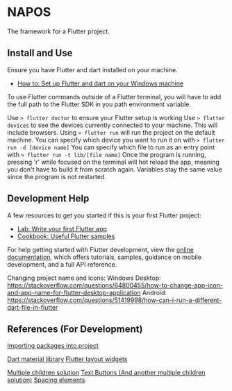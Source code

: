 # NAPOS

The framework for a Flutter project.

## Install and Use

Ensure you have Flutter and dart installed on your machine. 
- [How to: Set up Flutter and dart on your Windows machine](https://docs.flutter.dev/get-started/install/windows)

To use Flutter commands outside of a Flutter terminal, you will have to add the full path to the Flutter SDK in you path environment variable.

Use `> flutter doctor` to ensure your Flutter setup is working
Use `> flutter devices` to see the devices currently connected to your machine. This will include browsers.
Using `> flutter run` will run the project on the default machine.
You can specify which device you want to run it on with `> flutter run -d [device name]`
You can specify which file to run as an entry point with `> flutter run -t lib/[file name]`
Once the program is running, pressing 'r' while focused on the terminal will hot reload the app, meaning you don't have to build it from scratch again. Variables stay the same value since the program is not restarted.

## Development Help

A few resources to get you started if this is your first Flutter project:

- [Lab: Write your first Flutter app](https://docs.flutter.dev/get-started/codelab)
- [Cookbook: Useful Flutter samples](https://docs.flutter.dev/cookbook)

For help getting started with Flutter development, view the
[online documentation](https://docs.flutter.dev/), which offers tutorials,
samples, guidance on mobile development, and a full API reference.

Changing project name and icons:
Windows Desktop: https://stackoverflow.com/questions/64800455/how-to-change-app-icon-and-app-name-for-flutter-desktop-application
Android: https://stackoverflow.com/questions/51419998/how-can-i-run-a-different-dart-file-in-flutter

## References (For Development)

[Importing packages into project](https://docs.flutter.dev/development/packages-and-plugins/using-packages)

[Dart material library](https://api.flutter.dev/flutter/material/material-library.html)
[Flutter layout widgets](https://docs.flutter.dev/development/ui/widgets/layout)

[Multiple children solution](https://stackoverflow.com/questions/69841525/multiple-child-in-flutter)
[Text Buttons (And another multiple children solution)](https://api.flutter.dev/flutter/material/TextButton-class.html)
[Spacing elements](https://stackoverflow.com/questions/53141752/set-the-space-between-elements-in-row-flutter)

